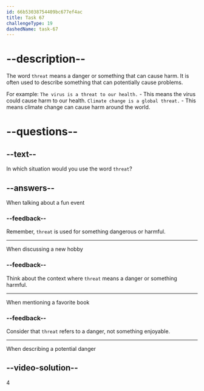 ```yaml
---
id: 66b53038754409bc677ef4ac
title: Task 67
challengeType: 19
dashedName: task-67
---
```


# --description--

The word `threat` means a danger or something that can cause harm. It is often used to describe something that can potentially cause problems.

For example:
`The virus is a threat to our health.` - This means the virus could cause harm to our health.
`Climate change is a global threat.` - This means climate change can cause harm around the world.

# --questions--

## --text--

In which situation would you use the word `threat`?

## --answers--

When talking about a fun event

### --feedback--

Remember, `threat` is used for something dangerous or harmful.

---

When discussing a new hobby

### --feedback--

Think about the context where `threat` means a danger or something harmful.

---

When mentioning a favorite book

### --feedback--

Consider that `threat` refers to a danger, not something enjoyable.

---

When describing a potential danger

## --video-solution--

4
